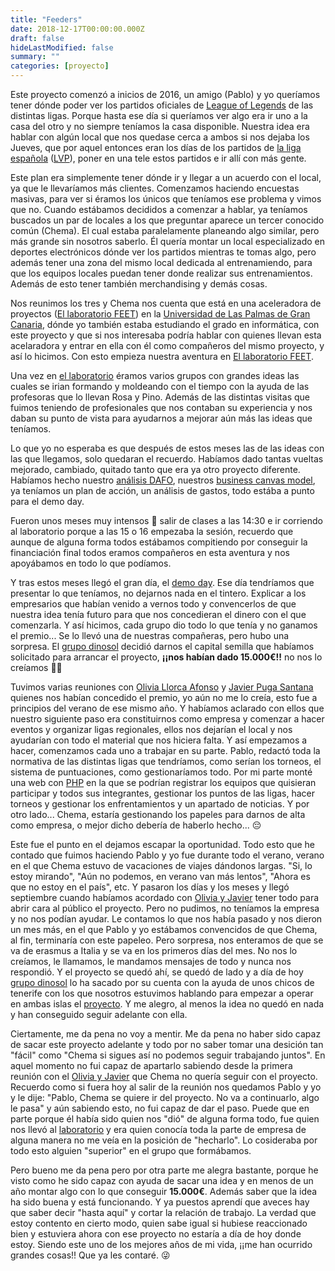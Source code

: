 ```yaml
---
title: "Feeders"
date: 2018-12-17T00:00:00.000Z
draft: false
hideLastModified: false
summary: ""
categories: [proyecto]
---
```


  Este proyecto comenzó a inicios de 2016, un amigo (Pablo) y yo queríamos tener
  dónde poder ver los partidos oficiales de [League of Legends] de las
  distintas ligas. Porque hasta ese día si queríamos ver algo era ir uno a la
  casa del otro y no siempre teníamos la casa disponible. Nuestra idea era
  hablar con algún local que nos quedase cerca a ambos si nos dejaba los Jueves,
  que por aquel entonces eran los días de los partidos de 
  [la liga española][LVP] ([LVP]), poner en una tele estos partidos e ir allí con
  más gente.

  [League of Legends]: https://play.euw.leagueoflegends.com/en_GB
  [LVP]: https://www.lvp.es/

  Este plan era simplemente tener dónde ir y llegar a un acuerdo con el local,
  ya que le llevaríamos más clientes. Comenzamos haciendo encuestas masivas,
  para ver si éramos los únicos que teníamos ese problema y vimos que no. Cuando
  estábamos decididos a comenzar a hablar, ya teníamos buscados un par de
  locales a los que preguntar aparece un tercer conocido común (Chema). El cual
  estaba paralelamente planeando algo similar, pero más grande sin nosotros
  saberlo. Él quería montar un local especializado en deportes electrónicos
  dónde ver los partidos mientras te tomas algo, pero además tener una zona del
  mismo local dedicada al entrenamiendo, para que los equipos locales puedan
  tener donde realizar sus entrenamientos. Además de esto tener también
  merchandising y demás cosas.

  Nos reunimos los tres y Chema nos cuenta que está en una aceleradora de
  proyectos ([El laboratorio FEET]) en la 
  [Universidad de Las Palmas de Gran Canaria], dónde yo también estaba 
  estudiando el grado en informática, con este proyecto y que si nos
  interesaba podría hablar con quienes llevan esta acelaradora y entrar en ella
  con él como compañeros del mismo proyecto, y así lo hicimos. Con esto empieza
  nuestra aventura en [El laboratorio FEET].

  [El laboratorio FEET]: https://www.facebook.com/El-Laboratorio-FEET-ULPGC-959605087422611
  [Universidad de Las Palmas de Gran Canaria]: https://www.ulpgc.es

  <!-- FOTO del laboratorio -->

  Una vez en [el laboratorio][El laboratorio FEET] éramos varios grupos con
  grandes ideas las cuales se irian formando y moldeando con el tiempo con la 
  ayuda de las profesoras que lo llevan Rosa y Pino. Además de las distintas
  visitas que fuimos teniendo de profesionales que nos contaban su experiencia
  y nos daban su punto de vista para ayudarnos a mejorar aún más las ideas que 
  teníamos. 
  
  Lo que yo no esperaba es que después de estos meses las de
  las ideas con las que llegamos, solo quedaran el recuerdo. Habíamos dado
  tantas vueltas mejorado, cambiado, quitado tanto que era ya otro proyecto
  diferente. Habíamos hecho nuestro [análisis DAFO], nuestros
  [business canvas model], ya teníamos un plan de acción, un análisis de gastos,
  todo estába a punto para el demo day. 
  
  <!-- FOTO ANALISIS DAFO -->
  
  [análisis DAFO]: https://es.wikipedia.org/wiki/An%C3%A1lisis_DAFO
  [business canvas model]: https://es.wikipedia.org/wiki/Lienzo_de_modelo_de_negocio

  Fueron unos meses muy intensos 🥵 salir de clases a las 14:30 e ir corriendo al 
  laboratorio porque a las 15 o 16 empezaba la sesión, recuerdo que aunque de
  alguna forma todos estábamos compitiendo por conseguir la financiación final
  todos eramos compañeros en esta aventura y nos apoyábamos en todo lo que
  podíamos.

  <!-- FOTO DE TODOS -->

  Y tras estos meses llegó el gran día, el [demo day]. Ese día tendríamos
  que presentar lo que teníamos, no dejarnos nada en el tintero. Explicar a los
  empresarios que habían venido a vernos todo y convencerlos de que nuestra idea
  tenía futuro para que nos concedieran el dinero con el que comenzarla. Y así 
  hicimos, cada grupo dio todo lo que tenía y no ganamos el premio... Se lo 
  llevó una de nuestras compañeras, pero hubo una sorpresa. El [grupo dinosol] 
  decidió darnos el capital semilla que habíamos solicitado para arrancar el
  proyecto, __¡¡nos habían dado 15.000€!!__ no nos lo creíamos 🎉🎉

  [grupo dinosol]: https://fundaciondinosol.org/
  [demo day]: https://www.ulpgc.es/noticia/demoday-laboratorio-facultad-economia-empresa-y-turismo
  
  <!-- VIDEO DEL TELENOTICIAS -->
  
  [telenoticias-video]: https://www.youtube.com/watch?v=NSS_MhLHNHE

  Tuvimos varias reuniones con [Olivia Llorca Afonso][patronato] y 
  [Javier Puga Santana][patronato] quienes nos habían concedido el premio, yo
  aún no me lo creía, esto fue a principios del verano de ese mismo año. Y
  habíamos aclarado con ellos que nuestro siguiente paso era constituirnos como
  empresa y comenzar a hacer eventos y organizar ligas regionales, ellos nos
  dejarían el local y nos ayudarían con todo el material que nos hiciera falta.
  Y así empezamos a hacer, comenzamos cada uno a trabajar en su parte. Pablo, 
  redactó toda la normativa de las distintas ligas que tendríamos, como serían
  los torneos, el sistema de puntuaciones, como gestionaríamos todo. Por mi
  parte monté una web con [PHP] en la que se podrían registrar los equipos que 
  quisieran participar y todos sus integrantes, gestionar los puntos de las
  ligas, hacer torneos y gestionar los enfrentamientos y un apartado de
  noticias. Y por otro lado... Chema, estaría gestionando los papeles para
  darnos de alta como empresa, o mejor dicho debería de haberlo hecho... 😔
  
  [patronato]: https://fundaciondinosol.org/patronato
  [PHP]: https://secure.php.net/

  Este fue el punto en el dejamos escapar la oportunidad. Todo esto que he
  contado que fuimos haciendo Pablo y yo fue durante todo el verano, verano en
  el que Chema estuvo de vacaciones de viajes dándonos largas. "Si, lo estoy
  mirando", "Aún no podemos, en verano van más lentos", "Ahora es que no estoy 
  en el país", etc. Y pasaron los días y los meses y llegó septiembre cuando 
  habíamos acordado con [Olivia y Javier][patronato] tener todo para abrir cara
  al público el proyecto. Pero no pudimos, no teníamos la empresa y no nos podían
  ayudar. Le contamos lo que nos había pasado y nos dieron un mes más, en el que
  Pablo y yo estábamos convencidos de que Chema, al fin, terminaría con este
  papeleo. Pero sorpresa, nos enteramos de que se va de erasmus a Italia y se va
  en los primeros días del mes. No nos lo creíamos, le llamamos, le mandamos 
  mensajes de todo y nunca nos respondió. Y el proyecto se quedó ahí, se quedó
  de lado y a día de hoy [grupo dinosol] lo ha sacado por su cuenta con la ayuda
  de unos chicos de tenerife con los que nosotros estuvimos hablando para
  empezar a operar en ambas islas el [proyecto]. Y me alegro, al menos la idea
  no quedó en nada y han conseguido seguir adelante con ella.
  
  [proyecto]: http://www.hiperdino.es/hiperdino-presenta-la-primera-liga-canaria-esports-jugadores-profesionales-aficionados/

  Ciertamente, me da pena no voy a mentir. Me da pena no haber sido capaz de
  sacar este proyecto adelante y todo por no saber tomar una desición tan 
  "fácil" como "Chema si sigues así no podemos seguir trabajando juntos". En 
  aquel momento no fui capaz de apartarlo sabiendo desde la primera reunión con
  el [Olivia y Javier][patronato] que Chema no quería seguir con el proyecto.
  Recuerdo como si fuera hoy al salir de la reunión nos quedamos Pablo y yo y le
  dije: "Pablo, Chema se quiere ir del proyecto. No va a continuarlo, algo le
  pasa" y aún sabiendo esto, no fui capaz de dar el paso. Puede que en parte 
  porque él había sido quien nos "dió" de alguna forma todo, fue quien nos llevó
  al [laboratorio][El laboratorio FEET] y era quien conocía toda la parte de 
  empresa de alguna manera no me veía en la posición de "hecharlo". Lo 
  cosideraba por todo esto alguien "superior" en el grupo que formábamos.
  
  Pero bueno me da pena pero por otra parte me alegra bastante, porque he visto
  como he sido capaz con ayuda de sacar una idea y en menos de un año montar
  algo con lo que conseguir __15.000€__. Además saber que la idea ha sido buena
  y está funcionando. Y ya puestos aprendí que aveces hay que saber decir "hasta
  aquí" y cortar la relación de trabajo. La verdad que estoy contento en cierto
  modo, quien sabe igual si hubiese reaccionado bien y estuviera ahora con ese
  proyecto no estaría a día de hoy donde estoy. Siendo este uno de los mejores
  años de mi vida, ¡¡me han ocurrido grandes cosas!! Que ya les contaré. 😜
